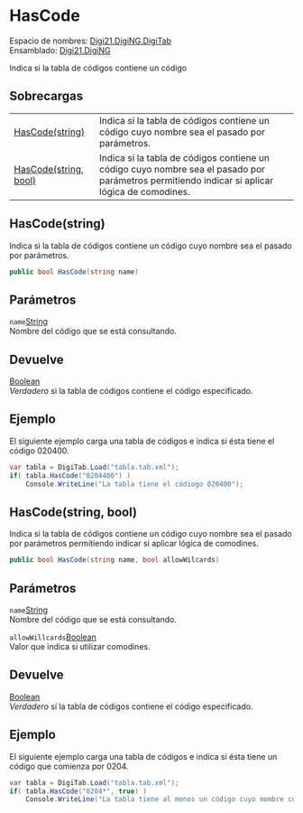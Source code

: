 # HasCode

Espacio de nombres: [Digi21.DigiNG.DigiTab](../../)  
Ensamblado: [Digi21.DigiNG](../../../)

Indica si la tabla de códigos contiene un código

## Sobrecargas

|  |  |
| :--- | :--- |
| [HasCode\(string\)](hascode.md#hascode-string) | Indica si la tabla de códigos contiene un código cuyo nombre sea el pasado por parámetros. |
| [HasCode\(string, bool\)](hascode.md#hascode-string-bool) | Indica si la tabla de códigos contiene un código cuyo nombre sea el pasado por parámetros permitiendo indicar si aplicar lógica de comodines. |

## HasCode\(string\)

Indica si la tabla de códigos contiene un código cuyo nombre sea el pasado por parámetros.

```csharp
public bool HasCode(string name)
```

## Parámetros

`name`[String](https://docs.microsoft.com/en-us/dotnet/api/system.string?view=net-5.0)  
Nombre del código que se está consultando.

## Devuelve

[Boolean](https://docs.microsoft.com/en-us/dotnet/api/system.boolean?view=net-5.0)  
_Verdadero_ si la tabla de códigos contiene el código especificado.

## Ejemplo

El siguiente ejemplo carga una tabla de códigos e indica si ésta tiene el código 020400.

```csharp
var tabla = DigiTab.Load("tabla.tab.xml");
if( tabla.HasCode("0204400") )
    Console.WriteLine("La tabla tiene el códiogo 020400");
```

## HasCode\(string, bool\)

Indica si la tabla de códigos contiene un código cuyo nombre sea el pasado por parámetros permitiendo indicar si aplicar lógica de comodines.

```csharp
public bool HasCode(string name, bool allowWilcards)
```

## Parámetros

`name`[String](https://docs.microsoft.com/en-us/dotnet/api/system.string?view=net-5.0)  
Nombre del código que se está consultando.

`allowWillcards`[Boolean](https://docs.microsoft.com/en-us/dotnet/api/system.boolean?view=net-5.0)  
Valor que indica si utilizar comodines.

## Devuelve

[Boolean](https://docs.microsoft.com/en-us/dotnet/api/system.boolean?view=net-5.0)  
_Verdadero_ si la tabla de códigos contiene el código especificado.

## Ejemplo

El siguiente ejemplo carga una tabla de códigos e indica si ésta tiene un código que comienza por 0204.

```csharp
var tabla = DigiTab.Load("tabla.tab.xml");
if( tabla.HasCode("0204*", true) )
    Console.WriteLine("La tabla tiene al menos un código cuyo nombre comienza por 0204");
```



